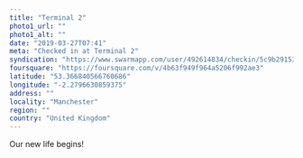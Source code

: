 ```yaml
---
title: "Terminal 2"
photo1_url: ""
photo1_alt: ""
date: "2019-03-27T07:41"
meta: "Checked in at Terminal 2"
syndication: "https://www.swarmapp.com/user/492614834/checkin/5c9b291535f983002cc0982e"
foursquare: "https://foursquare.com/v/4b63f949f964a5206f992ae3"
latitude: "53.366840566760686"
longitude: "-2.2796630859375"
address: ""
locality: "Manchester"
region: ""
country: "United Kingdom"
---
```

Our new life begins!
